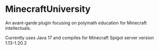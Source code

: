 # MinecraftUniversity
An avant-garde plugin focusing on polymath education for Minecraft intellectuals.

Currently uses Java 17 and compiles for Minecraft Spigot server version 1.13-1.20.2
